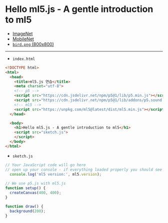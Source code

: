 # Hello ml5.js - A gentle introduction to ml5

- [ImageNet](https://www.image-net.org/)
- [MobileNet](https://github.com/tensorflow/tfjs-models/tree/master/mobilenet)
- [`bird.png` (800x800)](https://terabox.com/s/1du0rBySh9uMPmDEiu9MhFQ)

---

- `index.html`

```html
<!DOCTYPE html>
<html>
  <head>
    <title>ml5.js 연습</title>
    <meta charset="utf-8">
    <!-- p5 -->
    <script src="https://cdn.jsdelivr.net/npm/p5@1/lib/p5.min.js"></script>
    <script src="https://cdn.jsdelivr.net/npm/p5@1/lib/addons/p5.sound.min.js"></script>
    <!-- ml5 -->
    <script src="https://unpkg.com/ml5@latest/dist/ml5.min.js"></script>
  </head>

  <body>
    <h1>Hello ml5.js - A gentle introduction to ml5</h1>
    <script src="sketch.js">
    </script>
  </body>
</html>
```

- `sketch.js`

```javascript
// Your JavaScript code will go here
// open up your console - if everything loaded properly you should see the latest ml5 version
  console.log('ml5 version:', ml5.version);
    
// We use p5.js with ml5.js
function setup() {
  createCanvas(400, 400);
}

function draw() {
  background(200);
}
```
